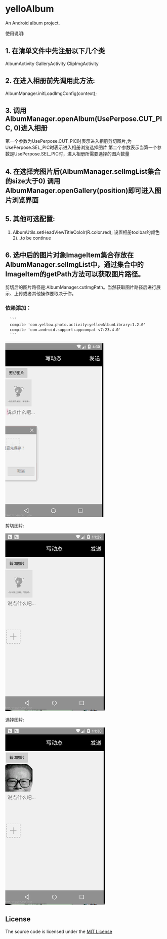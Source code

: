 # yelloAlbum
An Android album project.

使用说明:

## 1. 在清单文件中先注册以下几个类
  AlbumActivity
  GalleryActivity
  ClipImgActivity

## 2. 在进入相册前先调用此方法:
  AlbumManager.initLoadImgConfig(context);


## 3. 调用AlbumManager.openAlbum(UsePerpose.CUT_PIC, 0)进入相册
   第一个参数为UsePerpose.CUT_PIC时表示进入相册剪切图片,为UsePerpose.SEL_PIC时表示进入相册浏览选择图片
   第二个参数表示当第一个参数是UsePerpose.SEL_PIC时，进入相册所需要选择的图片数量

## 4. 在选择完图片后(AlbumManager.selImgList集合的size大于0) 调用 AlbumManager.openGallery(position)即可进入图片浏览界面

## 5. 其他可选配置:
  1) AlbumUtils.setHeadViewTitleCololr(R.color.red); 设置相册toolbar的颜色
  2)...to be continue

## 6. 选中后的图片对象ImageItem集合存放在AlbumManager.selImgList中，通过集合中的ImageItem的getPath方法可以获取图片路径。
  剪切后的图片路径是:AlbumManager.cutImgPath。当然获取图片路径后进行展示、上传或者其他操作要取决于你。



### 依赖添加：
    
      ```
      compile 'com.yellow.photo.activity:yellowAlbumLibrary:1.2.0'
      compile 'com.android.support:appcompat-v7:23.4.0'
      ```


![image](https://github.com/kid1943/yellowAlbum/blob/master/album.gif?raw=true)





剪切图片:

![image](https://github.com/kid1943/yellowAlbum/blob/master/album_cut.gif?raw=true)



选择图片:

![image](https://github.com/kid1943/yellowAlbum/blob/master/album_sel.gif?raw=true)


## License

The source code  is licensed under the [MIT License](https://opensource.org/licenses/MIT)
















